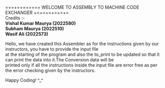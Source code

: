 =+=+=+=+=+=+  WELCOME TO ASSEMBLY TO MACHINE CODE EXCHANGER  +=+=+=+=+=+=<br />
Credits :- <br />
           **Vishal Kumar Maurya (2022580)**<br />
           **Subham Maurya (2022510)**<br />
           **Wasif Ali (2022573)**<br />

Hello, we have created this Assembler as for the instructions given by our instructors, you have to provide the input file<br/>
at the starting of the program and also the to_print to be updated so that it can print the data into it.The Conversion data will be<br/>
printed only if all the instructions inside the input file are error free as per the error checking given by the instructors.


Happy Coding! ^_^
